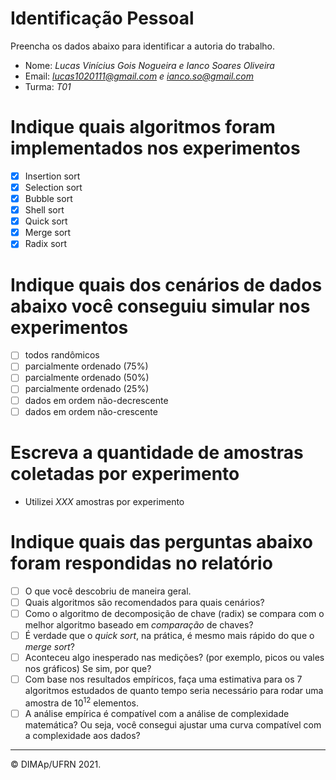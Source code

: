 ﻿# Identificação Pessoal

Preencha os dados abaixo para identificar a autoria do trabalho.

- Nome: *Lucas Vinícius Gois Nogueira e Ianco Soares Oliveira*
- Email: *lucas1020111@gmail.com e ianco.so@gmail.com*
- Turma: *T01*

# Indique quais algoritmos foram implementados nos experimentos

- [x] Insertion sort
- [x] Selection sort
- [x] Bubble sort
- [x] Shell sort
- [x] Quick sort
- [x] Merge sort
- [x] Radix sort

# Indique quais dos cenários de dados abaixo você conseguiu simular nos experimentos

- [ ] todos randômicos
- [ ] parcialmente ordenado (75%)
- [ ] parcialmente ordenado (50%)
- [ ] parcialmente ordenado (25%)
- [ ] dados em ordem não-decrescente
- [ ] dados em ordem não-crescente

# Escreva a quantidade de amostras coletadas por experimento

- Utilizei _XXX_ amostras por experimento

# Indique quais das perguntas abaixo foram respondidas no relatório

- [ ] O que você descobriu de maneira geral.
- [ ] Quais algoritmos são recomendados para quais cenários?
- [ ] Como o algoritmo de decomposição de chave (radix) se compara com o melhor algoritmo baseado em _comparação_ de chaves?
- [ ] É verdade que o _quick sort_, na prática, é mesmo mais rápido do que o _merge sort_?
- [ ] Aconteceu algo inesperado nas medições? (por exemplo, picos ou vales nos gráficos) Se sim, por que?
- [ ] Com base nos resultados empíricos, faça uma estimativa para os 7 algoritmos estudados de quanto tempo seria necessário para rodar uma amostra de $10^12$ elementos.
- [ ] A análise empírica é compatível com a análise de complexidade matemática? Ou seja, você consegui ajustar uma curva compatível com a complexidade aos dados?

--------
&copy; DIMAp/UFRN 2021.
